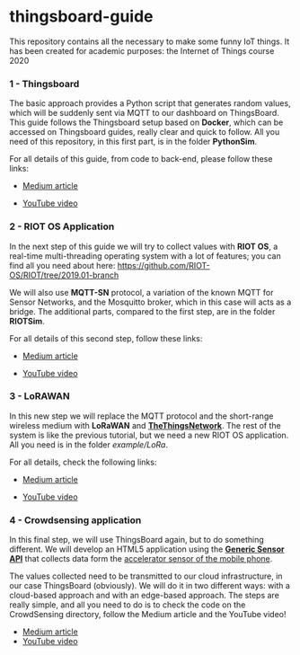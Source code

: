 # thingsboard-guide
This repository contains all the necessary to make some funny IoT things. It has been created for academic purposes: the Internet of Things course 2020



### 1 - Thingsboard

The basic approach provides a Python script that generates random  values, which will be suddenly sent via MQTT to our dashboard on ThingsBoard. This guide follows the Thingsboard setup based on **Docker**, which can be accessed on Thingsboard guides, really clear and quick to follow.  All you need of this repository, in this first part, is in the folder **PythonSim**. 

For all details of this guide, from code to back-end, please follow these links:

-  [Medium article](https://medium.com/@ditanna.1765243/a-cloud-based-iot-system-using-thingsboard-and-mqtt-protocol-b22929db188c)

- [YouTube video](https://www.youtube.com/watch?v=cuIU4MpKz3g&t=8s)



### 2 - RIOT OS Application

In the next step of this guide we will try to collect values with **RIOT OS**,  a real-time multi-threading operating system with a lot of features; you can find all you need about here:
https://github.com/RIOT-OS/RIOT/tree/2019.01-branch

We will also use **MQTT-SN** protocol, a variation of the known MQTT for Sensor Networks, and the Mosquitto broker, which in this case will acts as a bridge.
The additional parts, compared to the first step, are in the folder **RIOTSim**.

For all details of this second step, follow these links:

- [Medium article](https://medium.com/@ditanna.1765243/a-riot-os-application-sending-data-via-mqtt-sn-mqtt-to-thingsboard-41f162e0b9e1?sk=ea2355efda44a3bc633361997674d68e)

- [YouTube video](https://www.youtube.com/watch?v=4jeFf8nW9Ao)



### 3 - LoRAWAN

In this new step we will replace the MQTT protocol and the short-range wireless medium with **LoRaWAN** and [**TheThingsNetwork**](https://www.thethingsnetwork.org/). The rest of the system is like the previous tutorial, but we need a new RIOT OS application. All you need is in the folder *example/LoRa*. 

For all details, check the following links:

- [Medium article](https://medium.com/@ditanna.1765243/an-iot-system-built-on-lorawan-riot-os-and-thingsboard-29df6b1a48b2) 

- [YouTube video](https://www.youtube.com/watch?v=w_slNBWrjmM&feature=youtu.be)



### 4 - Crowdsensing application

In this final step, we will use ThingsBoard again, but to do something different.  We will develop an HTML5 application using the **[Generic Sensor API](https://www.w3.org/TR/generic-sensor/)** that collects data form the [accelerator sensor of the mobile phone](https://intel.github.io/generic-sensor-demos/).

The values collected need to be transmitted to our cloud infrastructure, in our case ThingsBoard (obviously). We will do it in two different ways: with a cloud-based approach and with an edge-based approach. The steps are really simple, and all you need to do is to check the code on the CrowdSensing directory, follow the Medium article and the YouTube video!

- [Medium article](https://medium.com/@ditanna.1765243/a-simple-crowdsensing-application-using-accelerator-sensor-and-thingsboard-cc19c6a72874)
- [YouTube video](https://www.youtube.com/watch?v=zVEhbHUoZjI&feature=youtu.be)